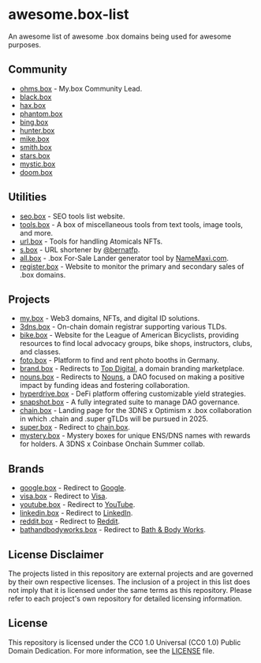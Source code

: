 # awesome.box-list

An awesome list of awesome .box domains being used for awesome purposes.

## Community
- <a href="https://ohms.box" target="_blank">ohms.box</a> - My.box Community Lead.
- <a href="https://black.box" target="_blank">black.box</a>
- <a href="https://hax.box" target="_blank">hax.box</a>
- <a href="https://phantom.box" target="_blank">phantom.box</a>
- <a href="https://bing.box" target="_blank">bing.box</a>
- <a href="https://hunter.box" target="_blank">hunter.box</a>
- <a href="https://mike.box" target="_blank">mike.box</a>
- <a href="https://smith.box" target="_blank">smith.box</a>
- <a href="https://stars.box" target="_blank">stars.box</a>
- <a href="https://mystic.box" target="_blank">mystic.box</a>
- <a href="https://doom.box" target="_blank">doom.box</a>

## Utilities

- <a href="https://seo.box" target="_blank">seo.box</a> - SEO tools list website.
- <a href="https://tools.box" target="_blank">tools.box</a> - A box of miscellaneous tools from text tools, image tools, and more.
- <a href="https://url.box" target="_blank">url.box</a> - Tools for handling Atomicals NFTs.
- <a href="https://s.box" target="_blank">s.box</a> - URL shortener by <a href="https://www.github.com/bernatfp" target="_blank">@bernatfp</a>.
- <a href="https://all.box" target="_blank">all.box</a> - .box For-Sale Lander generator tool by <a href="https://NameMaxi.com" target="_blank">NameMaxi.com</a>.
- <a href="https://register.box" target="_blank">register.box</a> - Website to monitor the primary and secondary sales of .box domains.

## Projects

- <a href="https://my.box" target="_blank">my.box</a> - Web3 domains, NFTs, and digital ID solutions.
- <a href="https://3dns.box" target="_blank">3dns.box</a> - On-chain domain registrar supporting various TLDs.
- <a href="https://bike.box" target="_blank">bike.box</a> - Website for the League of American Bicyclists, providing resources to find local advocacy groups, bike shops, instructors, clubs, and classes.
- <a href="https://foto.box" target="_blank">foto.box</a> - Platform to find and rent photo booths in Germany.
- <a href="https://brand.box" target="_blank">brand.box</a> - Redirects to <a href="https://top.digital" target="_blank">Top Digital</a>, a domain branding marketplace.
- <a href="https://nouns.wtf" target="_blank">nouns.box</a> - Redirects to <a href="https://nouns.wtf" target="_blank">Nouns</a>, a DAO focused on making a positive impact by funding ideas and fostering collaboration.
- <a href="https://hyperdrive.box" target="_blank">hyperdrive.box</a> - DeFi platform offering customizable yield strategies.
- <a href="https://snapshot.box" target="_blank">snapshot.box</a> - A fully integrated suite to manage DAO governance.
- <a href="https://chain.box" target="_blank">chain.box</a> - Landing page for the 3DNS x Optimism x .box collaboration in which .chain and .super gTLDs will be pursued in 2025.
- <a href="https://super.box" target="_blank">super.box</a> - Redirect to <a href="https://chain.box" target="_blank">chain.box</a>.
- <a href="https://mystery.box" target="_blank">mystery.box</a> - Mystery boxes for unique ENS/DNS names with rewards for holders. A 3DNS x Coinbase Onchain Summer collab.

## Brands

- <a href="https://google.box" target="_blank">google.box</a> - Redirect to <a href="https://www.google.com" target="_blank">Google</a>.
- <a href="https://visa.box" target="_blank">visa.box</a> - Redirect to <a href="https://usa.visa.com" target="_blank">Visa</a>.
- <a href="https://youtube.box" target="_blank">youtube.box</a> - Redirect to <a href="https://www.youtube.com" target="_blank">YouTube</a>.
- <a href="https://linkedin.box" target="_blank">linkedin.box</a> - Redirect to <a href="https://www.linkedin.com" target="_blank">LinkedIn</a>.
- <a href="https://reddit.box" target="_blank">reddit.box</a> - Redirect to <a href="https://www.reddit.com" target="_blank">Reddit</a>.
- <a href="https://bathandbodyworks.box" target="_blank">bathandbodyworks.box</a> - Redirect to <a href="https://www.bathandbodyworks.com" target="_blank">Bath & Body Works</a>.


## License Disclaimer

The projects listed in this repository are external projects and are governed by their own respective licenses. The inclusion of a project in this list does not imply that it is licensed under the same terms as this repository. Please refer to each project's own repository for detailed licensing information.

## License

This repository is licensed under the CC0 1.0 Universal (CC0 1.0) Public Domain Dedication. For more information, see the [LICENSE](LICENSE) file.

